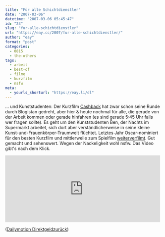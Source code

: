 ```yaml
---
title: "Für alle Schichtdienstler"
date: "2007-03-06"
datetime: "2007-03-06 05:45:47"
id: "23"
slug: "fur-alle-schichtdienstler"
url: "https://eay.cc/2007/fur-alle-schichtdienstler/"
author: "eay"
format: "post"
categories:
  - 0815
  - the-others
tags:
  - arbeit
  - best-of
  - filme
  - kurzfilm
  - nsfw
meta:
  - yourls_shorturl: "https://eay.li/dl"
---
```


... und Kunststudenten: Der Kurzfilm [Cashback](http://en.wikipedia.org/wiki/Cashback_(film)) hat zwar schon seine Runde durch Blogistan gedreht, aber hier & heute nochmal für alle, die gerade von der Arbeit kommen oder gerade hinfahren (es sind gerade 5:45 Uhr falls wer fragen sollte). Es geht um den Kunststudenten Ben, der Nachts im Supermarkt arbeitet, sich dort aber verständlicherweise in seine kleine Kunst-und-Frauenkörper-Traumwelt flüchtet. Letztes Jahr Oscar-nominiert für den besten Kurzfilm und mittlerweile zum Spielfilm [weiterverfilmt](http://cashback-lefilm.com/). Gut gemacht und sehenswert. Wegen der Nackeligkeit wohl nsfw. Das Video gibt's nach dem Klick.

<iframe frameborder="0" width="500" height="216" src="http://www.dailymotion.com/embed/video/xp4ea?width=500"></iframe>

 ([Dailymotion Direktgeldzurück](http://www.dailymotion.com/video/xp4ea_cashback_shortfilms))
